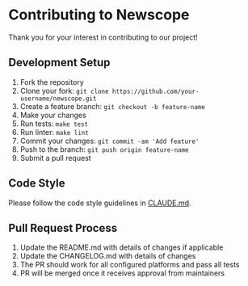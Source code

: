 # Contributing to Newscope

Thank you for your interest in contributing to our project!

## Development Setup

1. Fork the repository
2. Clone your fork: `git clone https://github.com/your-username/newscope.git`
3. Create a feature branch: `git checkout -b feature-name`
4. Make your changes
5. Run tests: `make test`
6. Run linter: `make lint`
7. Commit your changes: `git commit -am 'Add feature'`
8. Push to the branch: `git push origin feature-name`
9. Submit a pull request

## Code Style

Please follow the code style guidelines in [CLAUDE.md](CLAUDE.md).

## Pull Request Process

1. Update the README.md with details of changes if applicable
2. Update the CHANGELOG.md with details of changes
3. The PR should work for all configured platforms and pass all tests
4. PR will be merged once it receives approval from maintainers